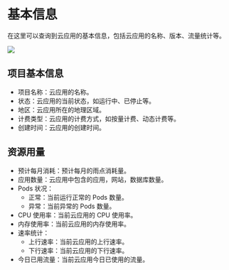 # 基本信息

在这里可以查询到云应用的基本信息，包括云应用的名称、版本、流量统计等。

![](https://cn-sy1.rains3.com/rainyun-assets/pic/2025/07/20250722161646_0db17d8d29c9f5cf0a2b2b876e015011.png)


## 项目基本信息


* 项目名称：云应用的名称。
* 状态：云应用的当前状态，如运行中、已停止等。
* 地区：云应用所在的地理区域。
* 计费类型：云应用的计费方式，如按量计费、动态计费等。
* 创建时间：云应用的创建时间。

## 资源用量

* 预计每月消耗：预计每月的雨点消耗量。
* 应用数量：云应用中包含的应用，网站，数据库数量。
* Pods 状况：
  * 正常：当前运行正常的 Pods 数量。
  * 异常：当前异常的 Pods 数量。
* CPU 使用率：当前云应用的 CPU 使用率。
* 内存使用率：当前云应用的内存使用率。
* 速率统计：
  * 上行速率：当前云应用的上行速率。
  * 下行速率：当前云应用的下行速率。
* 今日已用流量：当前云应用今日已使用的流量。
